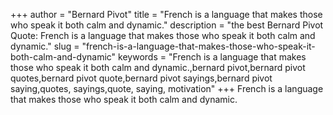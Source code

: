 +++
author = "Bernard Pivot"
title = "French is a language that makes those who speak it both calm and dynamic."
description = "the best Bernard Pivot Quote: French is a language that makes those who speak it both calm and dynamic."
slug = "french-is-a-language-that-makes-those-who-speak-it-both-calm-and-dynamic"
keywords = "French is a language that makes those who speak it both calm and dynamic.,bernard pivot,bernard pivot quotes,bernard pivot quote,bernard pivot sayings,bernard pivot saying,quotes, sayings,quote, saying, motivation"
+++
French is a language that makes those who speak it both calm and dynamic.
